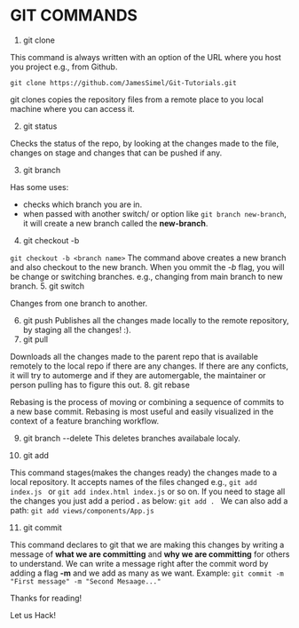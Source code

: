 # GIT COMMANDS
1. git clone

This command is always written with an option of the URL where you host you project e.g., from Github.

```git clone https://github.com/JamesSimel/Git-Tutorials.git```

git clones copies the repository files from a remote place to you local machine where you can access it.

2. git status

Checks the status of the repo, by looking at the changes made to the file, changes on stage and changes that can be pushed if any.

3. git branch

Has some uses:
- checks which branch you are in.
- when passed with another switch/ or option like ``git branch new-branch``, it will create a new branch called the **new-branch**.
4. git checkout -b <branch name>

```git checkout -b <branch name>```
The command above creates a new branch and also checkout to the new branch.
When you ommit the *-b* flag, you will be change or switching branches. e.g., changing from main branch to new branch.
5. git switch

Changes from one branch to another.

6. git push
Publishes all the changes made locally to  the remote repository, by staging all the changes! :).
7. git pull

Downloads all the changes made to the parent repo that is available remotely to the local repo if there are any changes. If there are any conficts, it will try to automerge and if they are automergable, the maintainer or person pulling has to figure this out.
8. git rebase

Rebasing is the process of moving or combining a sequence of commits to a new base commit. Rebasing is most useful and easily visualized in the context of a feature branching workflow.

9. git branch --delete <branch name>
This deletes branches availabale localy.

10. git add 

This command stages(makes the changes ready) the changes made to a local repository.
It accepts names of the files changed e.g.,
```git add index.js ``` or ```git add index.html index.js``` or so on.
If you need to stage all the changes you just add a period **.** as below:
```git add . ```
We can also add a path:
```git add views/components/App.js```

11. git commit

This command declares to git that we are making this changes by writing a message of **what we are committing** and **why we are committing** for others to understand.
We can write a message right after the commit word by adding a flag **-m** and we add as many as we want. Example:
```git commit -m "First message" -m "Second Mesaage..."```

Thanks for reading!

Let us Hack!
